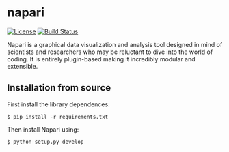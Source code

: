 # napari
[![License](https://img.shields.io/badge/License-BSD%203--Clause-blue.svg)](LICENSE)
[![Build Status](https://api.cirrus-ci.com/github/Napari/napari.svg)](https://cirrus-ci.com/Napari/napari)

Napari is a graphical data visualization and analysis tool designed in mind of
scientists and researchers who may be reluctant to dive into the world of coding.
It is entirely plugin-based making it incredibly modular and extensible.

## Installation from source

First install the library dependences:
```
$ pip install -r requirements.txt
```

Then install Napari using:
```
$ python setup.py develop
```
